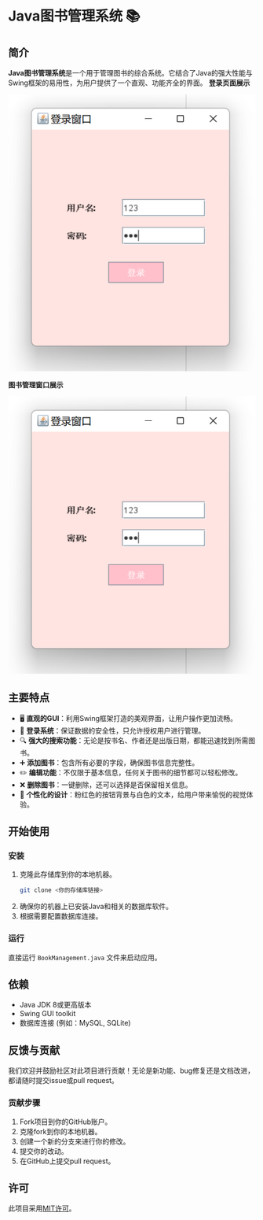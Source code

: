 # Java图书管理系统 📚

## 简介
**Java图书管理系统**是一个用于管理图书的综合系统。它结合了Java的强大性能与Swing框架的易用性，为用户提供了一个直观、功能齐全的界面。
**登录页面展示**

![登录页面展示](https://github.com/SLDragon-cx330/JavaBookManager/blob/main/%E7%99%BB%E5%BD%95%E9%A1%B5%E9%9D%A2.png?raw=true)

**图书管理窗口展示**

![登录页面展示](https://github.com/SLDragon-cx330/JavaBookManager/blob/main/%E7%99%BB%E5%BD%95%E9%A1%B5%E9%9D%A2.png?raw=true)

## 主要特点

- 🖥️ **直观的GUI**：利用Swing框架打造的美观界面，让用户操作更加流畅。
- 🔐 **登录系统**：保证数据的安全性，只允许授权用户进行管理。
- 🔍 **强大的搜索功能**：无论是按书名、作者还是出版日期，都能迅速找到所需图书。
- ➕ **添加图书**：包含所有必要的字段，确保图书信息完整性。
- ✏️ **编辑功能**：不仅限于基本信息，任何关于图书的细节都可以轻松修改。
- ❌ **删除图书**：一键删除，还可以选择是否保留相关信息。
- 🎨 **个性化的设计**：粉红色的按钮背景与白色的文本，给用户带来愉悦的视觉体验。

## 开始使用

### 安装

1. 克隆此存储库到你的本地机器。
    ```bash
    git clone <你的存储库链接>
    ```
2. 确保你的机器上已安装Java和相关的数据库软件。
3. 根据需要配置数据库连接。

### 运行

直接运行 `BookManagement.java` 文件来启动应用。

## 依赖

- Java JDK 8或更高版本
- Swing GUI toolkit
- 数据库连接 (例如：MySQL, SQLite)

## 反馈与贡献

我们欢迎并鼓励社区对此项目进行贡献！无论是新功能、bug修复还是文档改进，都请随时提交issue或pull request。

### 贡献步骤

1. Fork项目到你的GitHub账户。
2. 克隆fork到你的本地机器。
3. 创建一个新的分支来进行你的修改。
4. 提交你的改动。
5. 在GitHub上提交pull request。

## 许可

此项目采用[MIT许可](LICENSE)。
